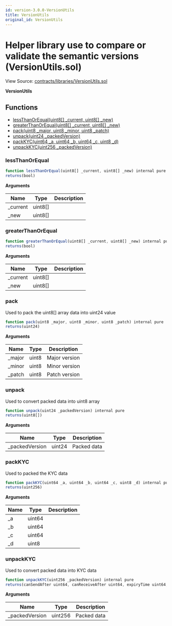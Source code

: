 ```yaml
---
id: version-3.0.0-VersionUtils
title: VersionUtils
original_id: VersionUtils
---
```


# Helper library use to compare or validate the semantic versions (VersionUtils.sol)

View Source: [contracts/libraries/VersionUtils.sol](../../contracts/libraries/VersionUtils.sol)

**VersionUtils**

## Functions

- [lessThanOrEqual(uint8[] _current, uint8[] _new)](#lessthanorequal)
- [greaterThanOrEqual(uint8[] _current, uint8[] _new)](#greaterthanorequal)
- [pack(uint8 _major, uint8 _minor, uint8 _patch)](#pack)
- [unpack(uint24 _packedVersion)](#unpack)
- [packKYC(uint64 _a, uint64 _b, uint64 _c, uint8 _d)](#packkyc)
- [unpackKYC(uint256 _packedVersion)](#unpackkyc)

### lessThanOrEqual

```js
function lessThanOrEqual(uint8[] _current, uint8[] _new) internal pure
returns(bool)
```

**Arguments**

| Name        | Type           | Description  |
| ------------- |------------- | -----|
| _current | uint8[] |  | 
| _new | uint8[] |  | 

### greaterThanOrEqual

```js
function greaterThanOrEqual(uint8[] _current, uint8[] _new) internal pure
returns(bool)
```

**Arguments**

| Name        | Type           | Description  |
| ------------- |------------- | -----|
| _current | uint8[] |  | 
| _new | uint8[] |  | 

### pack

Used to pack the uint8[] array data into uint24 value

```js
function pack(uint8 _major, uint8 _minor, uint8 _patch) internal pure
returns(uint24)
```

**Arguments**

| Name        | Type           | Description  |
| ------------- |------------- | -----|
| _major | uint8 | Major version | 
| _minor | uint8 | Minor version | 
| _patch | uint8 | Patch version | 

### unpack

Used to convert packed data into uint8 array

```js
function unpack(uint24 _packedVersion) internal pure
returns(uint8[])
```

**Arguments**

| Name        | Type           | Description  |
| ------------- |------------- | -----|
| _packedVersion | uint24 | Packed data | 

### packKYC

Used to packed the KYC data

```js
function packKYC(uint64 _a, uint64 _b, uint64 _c, uint8 _d) internal pure
returns(uint256)
```

**Arguments**

| Name        | Type           | Description  |
| ------------- |------------- | -----|
| _a | uint64 |  | 
| _b | uint64 |  | 
| _c | uint64 |  | 
| _d | uint8 |  | 

### unpackKYC

Used to convert packed data into KYC data

```js
function unpackKYC(uint256 _packedVersion) internal pure
returns(canSendAfter uint64, canReceiveAfter uint64, expiryTime uint64, added uint8)
```

**Arguments**

| Name        | Type           | Description  |
| ------------- |------------- | -----|
| _packedVersion | uint256 | Packed data | 

